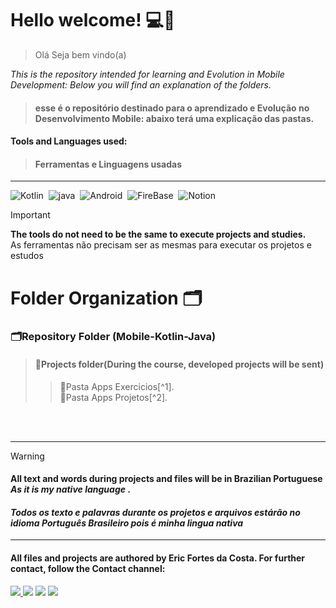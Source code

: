 
# Hello welcome! 💻📱
> Olá Seja bem vindo(a)

*This is the repository intended for learning and Evolution in Mobile Development:
Below you will find an explanation of the folders.* 
>####  esse é o repositório destinado para o aprendizado e Evolução no Desenvolvimento Mobile: abaixo terá uma explicação das pastas.

#### Tools and Languages ​​used:
>#### Ferramentas e Linguagens usadas
<hr>

![Kotlin](https://img.shields.io/badge/Kotlin-6D237C?style=for-the-badge&logo=Kotlin&logoColor=white)&nbsp;
![java](https://img.shields.io/badge/%E2%98%95%20Java-1d262c?style=for-the-badge&logo=%E2%98%95&logoColor=white)&nbsp;
![Android](https://img.shields.io/badge/Android-142800?style=for-the-badge&logo=Android&logoColor=Green)&nbsp;
![FireBase](https://img.shields.io/badge/FireBase-red?style=for-the-badge&logo=FireBase&logoColor=white)&nbsp;
![Notion](https://img.shields.io/badge/Notion-000000?style=for-the-badge&logo=notion&logoColor=white)&nbsp;

> [!IMPORTANT]
> **The tools do not need to be the same to execute projects and studies.** <br>
> As ferramentas não precisam ser as mesmas para executar os projetos e estudos

# Folder Organization 🗂
### 🗂Repository Folder (Mobile-Kotlin-Java)<br/>
>#### 📂Projects folder(During the course, developed projects will be sent)<br/>                                          
>>📁Pasta Apps Exercicios[^1].<br/>
>>📂Pasta Apps Projetos[^2].<br/>

<br>
<br>
<hr>

> [!WARNING]
> #### All text and words during projects and files will be in Brazilian Portuguese *As it is my native language* .
> #### *Todos os texto e palavras durante os projetos e arquivos estárão no idioma Português Brasileiro pois é minha lingua nativa*

___
#### All files and projects are authored by Eric Fortes da Costa. For further contact, follow the Contact channel:<br>
<div> 
<a href="https://www.instagram.com/ericfortesdev/" target="_blank"><img src="https://img.shields.io/badge/-Instagram-%23E4405F?style=for-the-badge&logo=instagram&logoColor=white">
</a>
<a href = "mailto:ericcostaf.w@gmail.com?subject=&body="> <img src="https://img.shields.io/badge/-Gmail-%23333?style=for-the-badge&logo=gmail&logoColor=white" target="_blank"></a>
<a href="https://www.linkedin.com/in/ericcostaw/" target="_blank"><img src="https://img.shields.io/badge/-LinkedIn-%230077B5?style=for-the-badge&logo=linkedin&logoColor=white"  target="_blank"></a> 
<a href="https://portifolioericcosta.netlify.app/" target="_blank"><img src="https://img.shields.io/badge/Portifólio-39457E?logo=git&logoColor=white&style=for-the-badge"  target="_blank"></a> 
</div>&nbsp;&nbsp;
